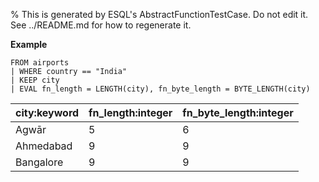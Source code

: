 % This is generated by ESQL's AbstractFunctionTestCase. Do not edit it. See ../README.md for how to regenerate it.

**Example**

```esql
FROM airports
| WHERE country == "India"
| KEEP city
| EVAL fn_length = LENGTH(city), fn_byte_length = BYTE_LENGTH(city)
```

| city:keyword | fn_length:integer | fn_byte_length:integer |
| --- | --- | --- |
| Agwār | 5 | 6 |
| Ahmedabad | 9 | 9 |
| Bangalore | 9 | 9 |


